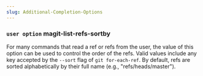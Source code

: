 ```yaml
---
slug: Additional-Completion-Options
---
```


### <span className="tag useroption">`user option`</span> **magit-list-refs-sortby**

For many commands that read a ref or refs from the user, the value of this option can be used to control the order of the refs. Valid values include any key accepted by the `--sort` flag of `git for-each-ref`. By default, refs are sorted alphabetically by their full name (e.g., "refs/heads/master").
